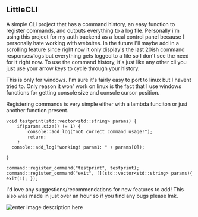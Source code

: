 ## LittleCLI

A simple CLI project that has a command history, an easy function to register commands, and outputs everything to a log file. 
Personally i'm using this project for my auth backend as a local control panel because I personally hate working with websites. In the future I'll maybe add in a scrolling feature since right now it only display's the last 20ish command responses/logs but everything gets logged to a file so I don't see the need for it right now.
To use the command history, it's just like any other cli you just use your arrow keys to cycle through your history.

This is only for windows. I'm sure it's fairly easy to port to linux but I havent tried to. Only reason it won' work on linux is the fact that I use windows functions for getting console size and console cursor position.


Registering commands is very simple either with a lambda funciton or just another function present.


    void testprint(std::vector<std::string> params) {
        if(params.size() != 1) {
            console::add_log("not correct command usage!");
            return;
        }
      console::add_log("working! param1: " + params[0]);
        
    }
    
    command::register_command("testprint", testprint);
    command::register_command("exit", [](std::vector<std::string> params){ exit(1); });


I'd love any suggestions/recommendations for new features to add!
This also was made in just over an hour so if you find any bugs please lmk.

![enter image description here](https://i.imgur.com/XbUaqbB.png)

